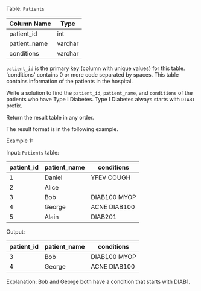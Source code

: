 Table: `Patients`

| Column Name  | Type    |
|--------------|---------|
| patient_id   | int     |
| patient_name | varchar |
| conditions   | varchar |

`patient_id` is the primary key (column with unique values) for this table.
'conditions' contains 0 or more code separated by spaces. 
This table contains information of the patients in the hospital.

Write a solution to find the `patient_id`, `patient_name`, and `conditions` of the patients who have Type I Diabetes. Type I Diabetes always starts with `DIAB1` prefix.

Return the result table in any order.

The result format is in the following example.

Example 1:

Input: 
`Patients` table:

| patient_id | patient_name | conditions   |
|------------|--------------|--------------|
| 1          | Daniel       | YFEV COUGH   |
| 2          | Alice        |              |
| 3          | Bob          | DIAB100 MYOP |
| 4          | George       | ACNE DIAB100 |
| 5          | Alain        | DIAB201      |

Output: 

| patient_id | patient_name | conditions   |
|------------|--------------|--------------|
| 3          | Bob          | DIAB100 MYOP |
| 4          | George       | ACNE DIAB100 | 

Explanation: Bob and George both have a condition that starts with DIAB1.